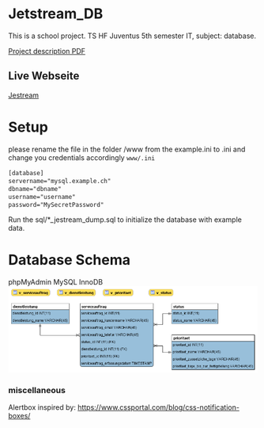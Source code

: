 # Jetstream_DB

This is a school project. TS HF Juventus 5th semester IT, subject: database.

 [Project description PDF](/PA-SkiService.pdf)
 
 ## Live Webseite
 
 [Jestream](https://www.jetstream.christianpetri.ch)
      
# Setup

please rename the file in the folder /www from the example.ini to .ini and change you credentials accordingly
``www/.ini``
```
[database]
servername="mysql.example.ch"
dbname="dbname"
username="username"
password="MySecretPassword"
```  
Run the sql/*_jestream_dump.sql to initialize the database with example data.
# Database Schema
phpMyAdmin MySQL InnoDB
![JetstreamSchema](JetstreamSchema.png)  

### miscellaneous 
Alertbox inspired by:
https://www.cssportal.com/blog/css-notification-boxes/
